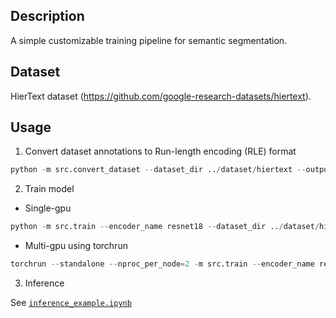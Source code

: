 ## Description
A simple customizable training pipeline for semantic segmentation.
## Dataset
HierText dataset (https://github.com/google-research-datasets/hiertext).
## Usage
1. Convert dataset annotations to Run-length encoding (RLE) format
```python
python -m src.convert_dataset --dataset_dir ../dataset/hiertext --output_dir data
```
2. Train model
 * Single-gpu
```python
python -m src.train --encoder_name resnet18 --dataset_dir ../dataset/hiertext --label_dir data --image_size 640 --batch_size 8 --num_workers 0 --strategy single_device --lr 1e-4 --devices 1 --amp --epochs 5 --ckpt_path single_device.pth
```
 * Multi-gpu using torchrun
```python
torchrun --standalone --nproc_per_node=2 -m src.train --encoder_name resnet18 --dataset_dir ../dataset/hiertext --label_dir data --image_size 640 --batch_size 8 --num_workers 0 --strategy ddp --lr 1e-4 --devices 1 2 --amp --epochs 5 --ckpt_path ddp.pth
```
3. Inference

See [`inference_example.ipynb`](inference_example.ipynb)
